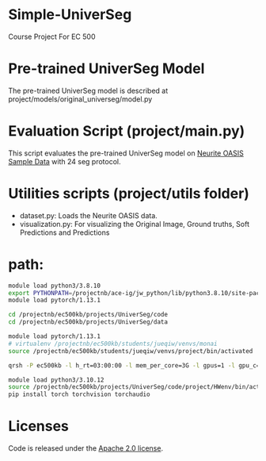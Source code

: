 # Simple-UniverSeg
Course Project For EC 500

# Pre-trained UniverSeg Model
The pre-trained UniverSeg model is described at project/models/original_universeg/model.py

# Evaluation Script (project/main.py)
This script evaluates the pre-trained UniverSeg model on [Neurite OASIS Sample Data](https://github.com/adalca/medical-datasets/blob/master/neurite-oasis.md) with 24 seg protocol.

# Utilities scripts (project/utils folder)
- dataset.py: Loads the Neurite OASIS data.
- visualization.py: For visualizing the Original Image, Ground truths, Soft Predictions and Predictions

# path:
```sh
module load python3/3.8.10
export PYTHONPATH=/projectnb/ace-ig/jw_python/lib/python3.8.10/site-packages:$PYTHONPATH
module load pytorch/1.13.1

cd /projectnb/ec500kb/projects/UniverSeg/code
cd /projectnb/ec500kb/projects/UniverSeg/data

module load pytorch/1.13.1
# virtualenv /projectnb/ec500kb/students/jueqiw/venvs/monai
source /projectnb/ec500kb/students/jueqiw/venvs/project/bin/activated

qrsh -P ec500kb -l h_rt=03:00:00 -l mem_per_core=3G -l gpus=1 -l gpu_c=7

module load python3/3.10.12
source /projectnb/ec500kb/projects/UniverSeg/code/project/HWenv/bin/activate
pip install torch torchvision torchaudio
```

# Licenses
Code is released under the [Apache 2.0 license](LICENSE).
